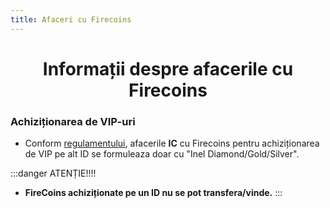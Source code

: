 ```yaml
---
title: Afaceri cu Firecoins
---
```


# <span class="title-font"><center>Informații despre afacerile cu Firecoins</center></span>

### <span class="header-font">Achiziționarea de VIP-uri</span>

- Conform [regulamentului](/informatii/regulament), afacerile **IC** cu Firecoins pentru achiziționarea de VIP pe alt ID se formuleaza doar cu "Inel Diamond/Gold/Silver".

:::danger ATENȚIE!!!!

- **FireCoins achiziționate pe un ID nu se pot transfera/vinde.**
:::

<!-- test -->